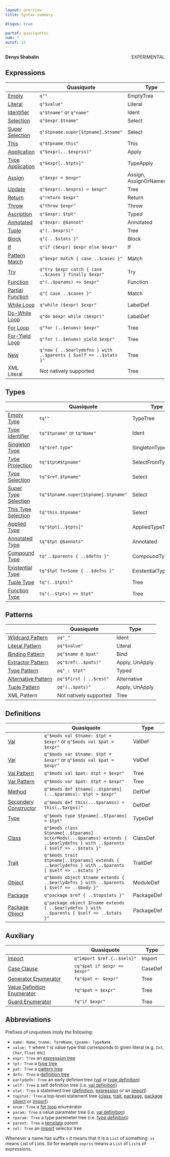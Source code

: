 ```yaml
---
layout: overview
title: Syntax summary

disqus: true

partof: quasiquotes
num: 7
outof: 13
---
```

**Denys Shabalin** <span class="label warning" style="float: right;">EXPERIMENTAL</span>

## Expressions


                         | Quasiquote                                                       | Type
-------------------------|------------------------------------------------------------------|-------------------------
 [Empty][101]            | `q""`                                                            | EmptyTree
 [Literal][102]          | `q"$value"`                                                      | Literal
 [Identifier][103]       | `q"$tname"` or `q"name"`                                         | Ident
 [Selection][103]        | `q"$expr.$tname"`                                                | Select
 [Super Selection][104]  | `q"$tpname.super[$tpname].$tname"`                               | Select
 [This][104]             | `q"$tpname.this"`                                                | This
 [Application][105]      | `q"$expr(...$exprss)"`                                           | Apply
 [Type Application][105] | `q"$expr[..$tpts]"`                                              | TypeApply
 [Assign][106]           | `q"$expr = $expr"`                                               | Assign, AssignOrNamedArg
 [Update][106]           | `q"$expr(..$exprs) = $expr"`                                     | Tree
 [Return][107]           | `q"return $expr"`                                                | Return
 [Throw][108]            | `q"throw $expr"`                                                 | Throw
 [Ascription][109]       | `q"$expr: $tpt"`                                                 | Typed
 [Annotated][110]        | `q"$expr: @$annot"`                                              | Annotated
 [Tuple][111]            | `q"(..$exprs)"`                                                  | Tree
 [Block][112]            | `q"{ ..$stats }"`                                                | Block
 [If][113]               | `q"if ($expr) $expr else $expr"`                                 | If
 [Pattern Match][114]    | `q"$expr match { case ..$cases }"`                               | Match
 [Try][115]              | `q"try $expr catch { case ..$cases } finally $expr"`             | Try
 [Function][116]         | `q"(..$params) => $expr"`                                        | Function
 [Partial Function][117] | `q"{ case ..$cases }"`                                           | Match
 [While Loop][118]       | `q"while ($expr) $expr"`                                         | LabelDef
 [Do-While Loop][118]    | `q"do $expr while ($expr)"`                                      | LabelDef
 [For Loop][119]         | `q"for (..$enums) $expr"`                                        | Tree
 [For-Yield Loop][119]   | `q"for (..$enums) yield $expr"`                                  | Tree
 [New][120]              | `q"new { ..$earlydefns } with ..$parents { $self => ..$stats }"` | Tree
 XML Literal             | Not natively supported                                           | Tree


[101]: /overviews/quasiquotes/expression-details.html#empty
[102]: /overviews/quasiquotes/expression-details.html#literal
[103]: /overviews/quasiquotes/expression-details.html#identifier-and-selection
[104]: /overviews/quasiquotes/expression-details.html#super-and-this
[105]: /overviews/quasiquotes/expression-details.html#application-and-type-application
[106]: /overviews/quasiquotes/expression-details.html#assign-and-update
[107]: /overviews/quasiquotes/expression-details.html#return
[108]: /overviews/quasiquotes/expression-details.html#throw
[109]: /overviews/quasiquotes/expression-details.html#ascription
[110]: /overviews/quasiquotes/expression-details.html#annotation
[111]: /overviews/quasiquotes/expression-details.html#tuple
[112]: /overviews/quasiquotes/expression-details.html#block
[113]: /overviews/quasiquotes/expression-details.html#if
[114]: /overviews/quasiquotes/expression-details.html#pattern-match
[115]: /overviews/quasiquotes/expression-details.html#try
[116]: /overviews/quasiquotes/expression-details.html#function
[117]: /overviews/quasiquotes/expression-details.html#partial-function
[118]: /overviews/quasiquotes/expression-details.html#while-and-do-while-loops
[119]: /overviews/quasiquotes/expression-details.html#for-and-for-yield-loops
[120]: /overviews/quasiquotes/expression-details.html#new

## Types

                             | Quasiquote                            | Type
-----------------------------|---------------------------------------|---------------------
 [Empty Type][201]           | `tq""`                                | TypeTree
 [Type Identifier][202]      | `tq"$tpname"` or `tq"Name"`           | Ident
 [Singleton Type][203]       | `tq"$ref.type"`                       | SingletonType
 [Type Projection][204]      | `tq"$tpt#$tpname"`                    | SelectFromTypeTree
 [Type Selection][204]       | `tq"$ref.$tpname"`                    | Select
 [Super Type Selection][204] | `tq"$tpname.super[$tpname].$tpname"`  | Select
 [This Type Selection][204]  | `tq"this.$tpname"`                    | Select
 [Applied Type][205]         | `tq"$tpt[..$tpts]"`                   | AppliedTypeTree
 [Annotated Type][206]       | `tq"$tpt @$annots"`                   | Annotated
 [Compound Type][207]        | `tq"..$parents { ..$defns }"`         | CompoundTypeTree
 [Existential Type][208]     | `tq"$tpt forSome { ..$defns }"`       | ExistentialTypeTree
 [Tuple Type][209]           | `tq"(..$tpts)"`                       | Tree
 [Function Type][210]        | `tq"(..$tpts) => $tpt"`               | Tree

[201]: /overviews/quasiquotes/type-details.html#empty-type
[202]: /overviews/quasiquotes/type-details.html#type-identifier
[203]: /overviews/quasiquotes/type-details.html#singleton-type
[204]: /overviews/quasiquotes/type-details.html#type-projection
[205]: /overviews/quasiquotes/type-details.html#applied-type
[206]: /overviews/quasiquotes/type-details.html#annotated-type
[207]: /overviews/quasiquotes/type-details.html#compound-type
[208]: /overviews/quasiquotes/type-details.html#existential-type
[209]: /overviews/quasiquotes/type-details.html#tuple-type
[210]: /overviews/quasiquotes/type-details.html#function-type

## Patterns

                            | Quasiquote             | Type
----------------------------|------------------------|-------------------
 [Wildcard Pattern][301]    | `pq"_"`                | Ident
 [Literal Pattern][302]     | `pq"$value"`           | Literal
 [Binding Pattern][303]     | `pq"$name @ $pat"`     | Bind
 [Extractor Pattern][304]   | `pq"$ref(..$pats)"`    | Apply, UnApply
 [Type Pattern][305]        | `pq"_: $tpt"`          | Typed
 [Alternative Pattern][306] | `pq"$first │ ..$rest"` | Alternative
 [Tuple Pattern][307]       | `pq"(..$pats)"`        | Apply, UnApply
 XML Pattern                | Not natively supported | Tree

[301]: /overviews/quasiquotes/pattern-details.html#wildcard-pattern
[302]: /overviews/quasiquotes/pattern-details.html#literal-pattern
[303]: /overviews/quasiquotes/pattern-details.html#binding-pattern
[304]: /overviews/quasiquotes/pattern-details.html#extractor-pattern
[305]: /overviews/quasiquotes/pattern-details.html#type-pattern
[306]: /overviews/quasiquotes/pattern-details.html#alternative-pattern
[307]: /overviews/quasiquotes/pattern-details.html#tuple-pattern

## Definitions

                              | Quasiquote                                                                                                                  | Type
------------------------------|-----------------------------------------------------------------------------------------------------------------------------|-----------
 [Val][401]                   | `q"$mods val $tname: $tpt = $expr"` or `q"$mods val $pat = $expr"`                                                          | ValDef
 [Var][401]                   | `q"$mods var $tname: $tpt = $expr"` or `q"$mods val $pat = $expr"`                                                          | ValDef
 [Val Pattern][403]           | `q"$mods val $pat: $tpt = $expr"`                                                                                           | Tree
 [Var Pattern][404]           | `q"$mods var $pat: $tpt = $expr"`                                                                                           | Tree
 [Method][403]                | `q"$mods def $tname[..$tparams](...$paramss): $tpt = $expr"`                                                                | DefDef
 [Secondary Constructor][404] | `q"$mods def this(...$paramss) = this(..$argss)"`                                                                           | DefDef
 [Type][405]                  | `q"$mods type $tpname[..$tparams] = $tpt"`                                                                                  | TypeDef
 [Class][406]                 | `q"$mods class $tpname[..$tparams] $ctorMods(...$paramss) extends { ..$earlydefns } with ..$parents { $self => ..$stats }"` | ClassDef
 [Trait][407]                 | `q"$mods trait $tpname[..$tparams] extends { ..$earlydefns } with ..$parents { $self => ..$stats }"`                        | TraitDef
 [Object][408]                | `q"$mods object $tname extends { ..$earlydefns } with ..$parents { $self => ..$body }"`                                     | ModuleDef
 [Package][409]               | `q"package $ref { ..$topstats }"`                                                                                           | PackageDef
 [Package Object][410]        | `q"package object $tname extends { ..$earlydefns } with ..$parents { $self => ..$stats }"`                                  | PackageDef

[401]: /overviews/quasiquotes/definition-details.html#val-and-var-definitions
[402]: /overviews/quasiquotes/definition-details.html#pattern-definitions
[403]: /overviews/quasiquotes/definition-details.html#method-definition
[404]: /overviews/quasiquotes/definition-details.html#secondary-constructor-definition
[405]: /overviews/quasiquotes/definition-details.html#type-definition
[406]: /overviews/quasiquotes/definition-details.html#class-definition
[407]: /overviews/quasiquotes/definition-details.html#trait-definition
[408]: /overviews/quasiquotes/definition-details.html#object-definition
[409]: /overviews/quasiquotes/definition-details.html#package-definition
[410]: /overviews/quasiquotes/definition-details.html#package-object-definition

## Auxiliary

                                    | Quasiquote                  | Type
------------------------------------|-----------------------------|--------
 [Import][501]                      | `q"import $ref.{..$sels}"`  | Import
 [Case Clause][502]                 | `cq"$pat if $expr => $expr"`| CaseDef
 [Generator Enumerator][503]        | `fq"$pat <- $expr"`         | Tree
 [Value Definition Enumerator][503] | `fq"$pat = $expr"`          | Tree
 [Guard Enumerator][503]            | `fq"if $expr"`              | Tree


[501]: /overviews/quasiquotes/expression-details.html#import
[502]: /overviews/quasiquotes/expression-details.html#pattern-match
[503]: /overviews/quasiquotes/expression-details.html#for-and-for-yield-loops

## Abbreviations

Prefixes of unquotees imply the following:

* `name: Name`, `tname: TermName`, `tpname: TypeName`
* `value: T` where `T` is value type that corresponds to given literal (e.g. `Int`, `Char`, `Float` etc)
* `expr: Tree` an [expression tree](#expressions)
* `tpt: Tree` a [type tree](#types)
* `pat: Tree` a [pattern tree](#patterns)
* `defn: Tree` a [definition tree](#definitions)
* `earlydefn: Tree` an early definion tree ([val](/overviews/quasiquotes/definition-details.html#val-and-var-definitions) or [type definition](/overviews/quasiquotes/definition-details.html#type-definition))
* `self: Tree` a self definition tree (i.e. [val definition](/overviews/quasiquotes/definition-details.html#val-and-var-definitions))
* `stat: Tree` a statement tree ([definition](#definitions), [expression](#expressions) or an [import](/overviews/quasiquotes/expression-details.html#import))
* `topstat: Tree` a top-level statement tree ([class](/overviews/quasiquotes/definition-details.html#class-definition), [trait](/overviews/quasiquotes/definition-details.html#trait-definition), [package](/overviews/quasiquotes/definition-details.html#package-definition), [package object](/overviews/quasiquotes/definition-details.html#package-object-definition) or [import](/overviews/quasiquotes/expression-details.html#import))
* `enum: Tree` a [for loop](/overviews/quasiquotes/expression-details.html#for-and-for-yield-loops) enumerator
* `param: Tree` a value parameter tree (i.e. [val definition](/overviews/quasiquotes/definition-details.html#val-and-var-definitions))
* `tparam: Tree` a type paremeter tree (i.e. [type definition](/overviews/quasiquotes/definition-details.html#type-definition))
* `parent: Tree` a [template](/overviews/quasiquotes/definition-details.html#templates) parent
* `sel: Tree` an [import](/overviews/quasiquotes/expression-details.html#import) selector tree

Whenever a name has suffix `s` it means that it is a `List` of something. `ss` means List of Lists. So for example `exprss` means a `List` of `List`s of expressions.
